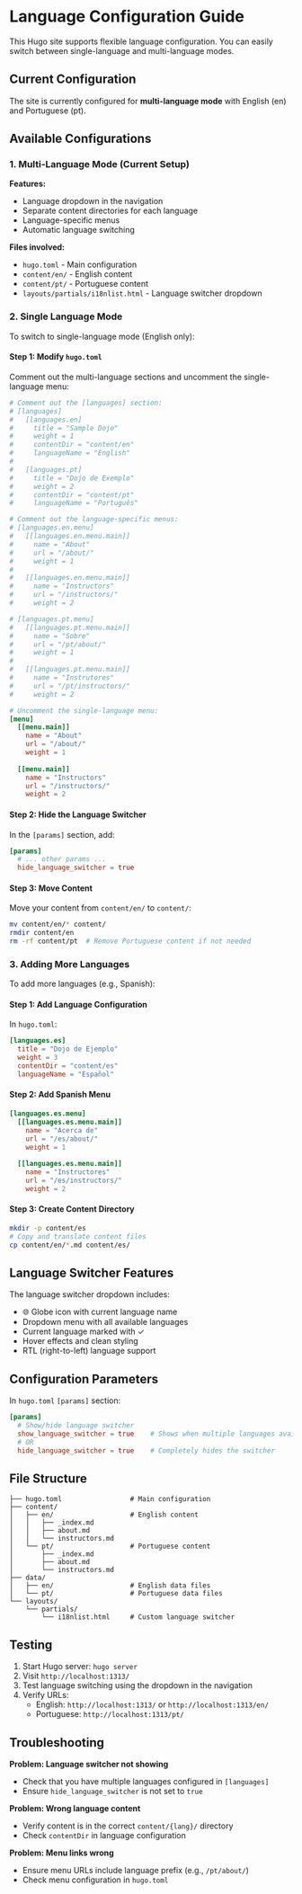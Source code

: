 # Language Configuration Guide

This Hugo site supports flexible language configuration. You can easily switch between single-language and multi-language modes.

## Current Configuration

The site is currently configured for **multi-language mode** with English (en) and Portuguese (pt).

## Available Configurations

### 1. Multi-Language Mode (Current Setup)

**Features:**
- Language dropdown in the navigation
- Separate content directories for each language
- Language-specific menus
- Automatic language switching

**Files involved:**
- `hugo.toml` - Main configuration
- `content/en/` - English content
- `content/pt/` - Portuguese content
- `layouts/partials/i18nlist.html` - Language switcher dropdown

### 2. Single Language Mode

To switch to single-language mode (English only):

#### Step 1: Modify `hugo.toml`

Comment out the multi-language sections and uncomment the single-language menu:

```toml
# Comment out the [languages] section:
# [languages]
#   [languages.en]
#     title = "Sample Dojo"
#     weight = 1
#     contentDir = "content/en"
#     languageName = "English"
#     
#   [languages.pt]
#     title = "Dojo de Exemplo"
#     weight = 2
#     contentDir = "content/pt"
#     languageName = "Português"

# Comment out the language-specific menus:
# [languages.en.menu]
#   [[languages.en.menu.main]]
#     name = "About"
#     url = "/about/"
#     weight = 1
#   
#   [[languages.en.menu.main]]
#     name = "Instructors"
#     url = "/instructors/"
#     weight = 2

# [languages.pt.menu]
#   [[languages.pt.menu.main]]
#     name = "Sobre"
#     url = "/pt/about/"
#     weight = 1
#   
#   [[languages.pt.menu.main]]
#     name = "Instrutores"
#     url = "/pt/instructors/"
#     weight = 2

# Uncomment the single-language menu:
[menu]
  [[menu.main]]
    name = "About"
    url = "/about/"
    weight = 1
  
  [[menu.main]]
    name = "Instructors"
    url = "/instructors/"
    weight = 2
```

#### Step 2: Hide the Language Switcher

In the `[params]` section, add:

```toml
[params]
  # ... other params ...
  hide_language_switcher = true
```

#### Step 3: Move Content

Move your content from `content/en/` to `content/`:

```bash
mv content/en/* content/
rmdir content/en
rm -rf content/pt  # Remove Portuguese content if not needed
```

### 3. Adding More Languages

To add more languages (e.g., Spanish):

#### Step 1: Add Language Configuration

In `hugo.toml`:

```toml
[languages.es]
  title = "Dojo de Ejemplo"
  weight = 3
  contentDir = "content/es"
  languageName = "Español"
```

#### Step 2: Add Spanish Menu

```toml
[languages.es.menu]
  [[languages.es.menu.main]]
    name = "Acerca de"
    url = "/es/about/"
    weight = 1
  
  [[languages.es.menu.main]]
    name = "Instructores"
    url = "/es/instructors/"
    weight = 2
```

#### Step 3: Create Content Directory

```bash
mkdir -p content/es
# Copy and translate content files
cp content/en/*.md content/es/
```

## Language Switcher Features

The language switcher dropdown includes:

- 🌐 Globe icon with current language name
- Dropdown menu with all available languages
- Current language marked with ✓
- Hover effects and clean styling
- RTL (right-to-left) language support

## Configuration Parameters

In `hugo.toml` `[params]` section:

```toml
[params]
  # Show/hide language switcher
  show_language_switcher = true    # Shows when multiple languages available
  # OR
  hide_language_switcher = true    # Completely hides the switcher
```

## File Structure

```
├── hugo.toml                 # Main configuration
├── content/
│   ├── en/                   # English content
│   │   ├── _index.md
│   │   ├── about.md
│   │   └── instructors.md
│   └── pt/                   # Portuguese content
│       ├── _index.md
│       ├── about.md
│       └── instructors.md
├── data/
│   ├── en/                   # English data files
│   └── pt/                   # Portuguese data files
└── layouts/
    └── partials/
        └── i18nlist.html     # Custom language switcher
```

## Testing

1. Start Hugo server: `hugo server`
2. Visit `http://localhost:1313/`
3. Test language switching using the dropdown in the navigation
4. Verify URLs:
   - English: `http://localhost:1313/` or `http://localhost:1313/en/`
   - Portuguese: `http://localhost:1313/pt/`

## Troubleshooting

**Problem: Language switcher not showing**
- Check that you have multiple languages configured in `[languages]`
- Ensure `hide_language_switcher` is not set to `true`

**Problem: Wrong language content**
- Verify content is in the correct `content/{lang}/` directory
- Check `contentDir` in language configuration

**Problem: Menu links wrong**
- Ensure menu URLs include language prefix (e.g., `/pt/about/`)
- Check menu configuration in `hugo.toml`
